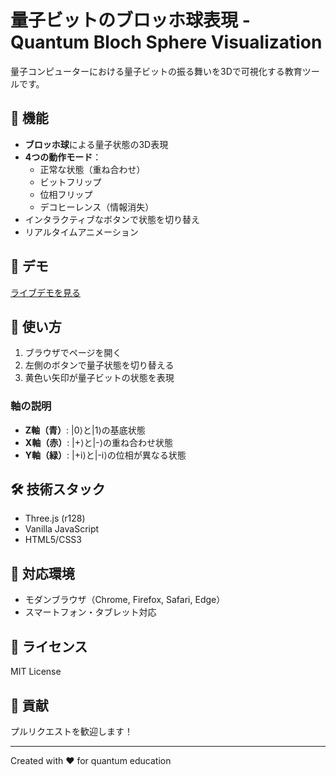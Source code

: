 # 量子ビットのブロッホ球表現 - Quantum Bloch Sphere Visualization

量子コンピューターにおける量子ビットの振る舞いを3Dで可視化する教育ツールです。

## 🎯 機能

- **ブロッホ球**による量子状態の3D表現
- **4つの動作モード**：
  - 正常な状態（重ね合わせ）
  - ビットフリップ
  - 位相フリップ
  - デコヒーレンス（情報消失）
- インタラクティブなボタンで状態を切り替え
- リアルタイムアニメーション

## 🚀 デモ

[ライブデモを見る](https://YOUR_USERNAME.github.io/quantum-bloch-sphere/)

## 📖 使い方

1. ブラウザでページを開く
2. 左側のボタンで量子状態を切り替える
3. 黄色い矢印が量子ビットの状態を表現

### 軸の説明
- **Z軸（青）**: |0⟩と|1⟩の基底状態
- **X軸（赤）**: |+⟩と|-⟩の重ね合わせ状態
- **Y軸（緑）**: |+i⟩と|-i⟩の位相が異なる状態

## 🛠️ 技術スタック

- Three.js (r128)
- Vanilla JavaScript
- HTML5/CSS3

## 📱 対応環境

- モダンブラウザ（Chrome, Firefox, Safari, Edge）
- スマートフォン・タブレット対応

## 📄 ライセンス

MIT License

## 🤝 貢献

プルリクエストを歓迎します！

---

Created with ❤️ for quantum education